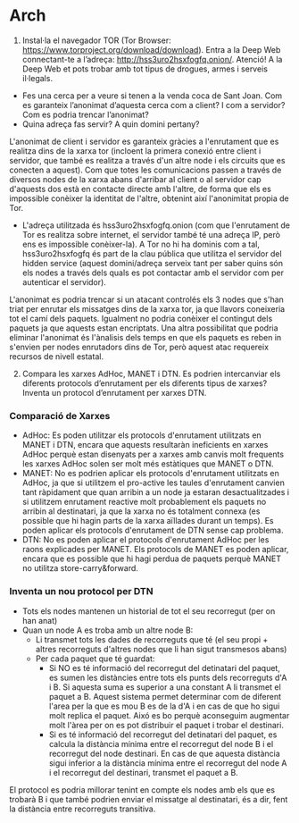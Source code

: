 # Arch

1. Instal·la el navegador TOR (Tor Browser: https://www.torproject.org/download/download). Entra a la Deep Web connectant-te a l’adreça: http://hss3uro2hsxfogfq.onion/. Atenció! A la Deep Web et pots trobar amb tot tipus de drogues, armes i serveis il·legals.
- Fes una cerca per a veure si tenen a la venda coca de Sant Joan. Com es garanteix l’anonimat d’aquesta cerca com a client? I com a servidor? Com es podria trencar l’anonimat?
- Quina adreça fas servir? A quin domini pertany?

L'anonimat de client i servidor es garanteix gràcies a l'enrutament que es realitza dins de la xarxa tor (incloent la primera conexió entre client i servidor, que també es realitza a través d'un altre node i els circuits que es conecten a aquest). Com que totes les comunicacions passen a través de diversos nodes de la xarxa abans d'arribar al client o al servidor cap d'aquests dos està en contacte directe amb l'altre, de forma que els es impossible conèixer la identitat de l'altre, obtenint així l'anonimitat propia de Tor.

- L'adreça utilitzada és hss3uro2hsxfogfq.onion (com que l'enrutament de Tor es realitza sobre internet, el servidor també té una adreça IP, però ens es impossible conèixer-la). A Tor no hi ha dominis com a tal, hss3uro2hsxfogfq és part de la clau pública que utilitza el servidor del hidden service (aquest domini/adreça serveix tant per saber quins són els nodes a través dels quals es pot contactar amb el servidor com per autenticar el servidor). 

L'anonimat es podria trencar si un atacant controlés els 3 nodes que s'han triat per enrutar els missatges dins de la xarxa tor, ja que llavors coneixeria tot el camí dels paquets. Igualment no podria conèixer el contingut dels paquets ja que aquests estan encriptats.
Una altra possibilitat que podria eliminar l'anonimat és l'ànalisis dels temps en que els paquets es reben in s'envien per nodes enrutadors dins de Tor, però aquest atac requereix recursos de nivell estatal.

2. Compara les xarxes AdHoc, MANET i DTN. Es podrien intercanviar els diferents protocols d’enrutament per els diferents tipus de xarxes? Inventa un protocol d’enrutament per xarxes DTN.

### Comparació de Xarxes
- AdHoc: Es poden utilitzar els protocols d'enrutament utilitzats en MANET i DTN, encara que aquests resultaràn ineficients en xarxes AdHoc perquè estan disenyats per a xarxes amb canvis molt frequents les xarxes AdHoc solen ser molt més estàtiques que MANET o DTN.
- MANET: No es podrien aplicar els protocols d'enrutament utilitzats en AdHoc, ja que si utilitzem el pro-active les taules d'enrutament canvien tant ràpidament que quan arribin a un node ja estaran desactualitzades i si utilitzem enrutament reactive molt probablement els paquets no arribin al destinatari, ja que la xarxa no és totalment connexa (es possible que hi hagin parts de la xarxa aïllades durant un temps). Es poden aplicar els protocols d'enrutament de DTN sense cap problema.
- DTN: No es poden aplicar el protocols d'enrutament AdHoc per les raons explicades per MANET. Els protocols de MANET es poden aplicar, encara que es possible que hi hagi perdua de paquets perquè MANET no utilitza store-carry&forward.

### Inventa un nou protocol per DTN
- Tots els nodes mantenen un historial de tot el seu recorregut (per on han anat)
- Quan un node A es troba amb un altre node B:
	- Li transmet tots les dades de recorreguts que té (el seu propi + altres recorreguts d'altres nodes que li han sigut transmesos abans)
	- Per cada paquet que té guardat:
		- Si NO es té informació del recorregut del detinatari del paquet, es sumen les distàncies entre tots els punts dels recorreguts d'A i B. Si aquesta suma es superior a una constant A li transmet el paquet a B. Aquest sistema permet determinar com de diferent l'area per la que es mou B es de la d'A i en cas de que ho sigui molt replica el paquet. Aixó es bo perquè aconseguim augmentar molt l'àrea per on es pot distribuir el paquet i trobar el destinari.
		- Si es té informació del recorregut del detinatari del paquet, es calcula la distància mínima entre el recorregut del node B i el recorregut del node destinari. En cas de que aquesta distància sigui inferior a la distància mínima entre el recorregut del node A i el recorregut del destinari, transmet el paquet a B.

El protocol es podria millorar tenint en compte els nodes amb els que es trobarà B i que també podrien enviar el missatge al destinatari, és a dir, fent la distància entre recorreguts transitiva.

